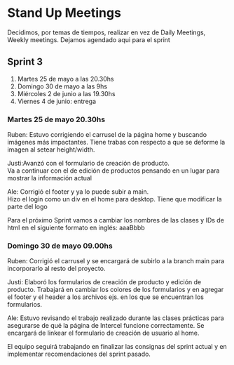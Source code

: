 <h1> Stand Up Meetings</h1>
<p>Decidimos, por temas de tiempos, realizar en vez de Daily Meetings, Weekly meetings. Dejamos agendado aqui para el sprint</p>

<h2>Sprint 3</h2>
<ol>
    <li>Martes 25 de mayo a las 20.30hs</li>
    <li>Domingo 30 de mayo a las 9hs</li>
    <li>Miércoles 2 de junio a las 19.30hs</li>
    <li>Viernes 4 de junio:  entrega</li>
</ol>

<h3>Martes 25 de mayo 20.30hs</h3>
    <p><span>Ruben:</span> Estuvo corrigiendo el carrusel de la página home y buscando imágenes más impactantes. Tiene trabas con respecto a que se deforme la imagen al setear height/width. </p>
    <p><span>Justi:</span>Avanzó con el formulario de creación de producto. 
    <br>
    Va a continuar con el de edición de productos pensando en un lugar para mostrar la información actual</p>
    <p><span>Ale:</span> Corrigió el footer y ya lo puede subir a main. 
    <br>
    Hizo el login como un div en el home para desktop. Tiene que modificar la parte del logo
    </p>
    <p>Para el próximo Sprint vamos a cambiar los nombres de las clases y IDs de html en el siguiente formato en inglés: aaaBbbb</p>
    
 <h3>Domingo 30 de mayo  09.00hs</h3>
    
<p><span>Ruben:</span> Corrigió el carrusel y se encargará de subirlo a la branch main para incorporarlo al resto del proyecto. </p>
<p><span>Justi:</span> Elaboró los formularios de creación de producto y edición de producto. Trabajará en cambiar los colores de los formularios y en agregar el footer y el header a los archivos ejs. en los que se encuentran los formularios.</p>
<p><span>Ale:</span> Estuvo revisando el trabajo realizado durante las clases prácticas para asegurarse de qué la página de Intercel funcione correctamente. Se encargará de linkear el formulario de creación de usuario al home.</p>
<p>El equipo seguirá trabajando en finalizar las consignas del sprint  actual y en implementar recomendaciones del sprint pasado.</p>
     
     
